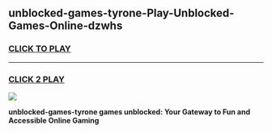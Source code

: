 
## unblocked-games-tyrone-Play-Unblocked-Games-Online-dzwhs
<h3>
<a href="https://premium76.site?title=unblocked-games-tyrone&ref=25A">CLICK TO PLAY</a></h3>
<hr>

<h3>
<a href="https://premium76.site?title=unblocked-games-tyrone&ref=25A">CLICK 2 PLAY</a>
  
</h3>

<a href="https://premium76.site?title=unblocked-games-tyrone&ref=25A"><img src="https://clearcache.store/games.png"></a>


**unblocked-games-tyrone games unblocked: Your Gateway to Fun and Accessible Online Gaming**
